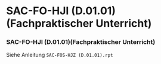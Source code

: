 ﻿# SAC-FO-HJI (D.01.01)(Fachpraktischer Unterricht)

### SAC-FO-HJI (D.01.01)(Fachpraktischer Unterricht)


Siehe Anleitung `SAC-FOS-HJZ (D.01.01).rpt`
